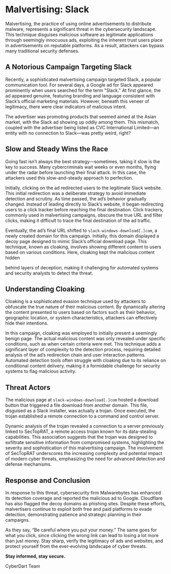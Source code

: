 # Malvertising: Slack

Malvertising, the practice of using online advertisements to distribute malware, represents a significant threat in the cybersecurity landscape. This technique disguises malicious software as legitimate applications through seemingly innocuous ads, exploiting the inherent trust users place in advertisements on reputable platforms. As a result, attackers can bypass many traditional security defenses.

## A Notorious Campaign Targeting Slack

Recently, a sophisticated malvertising campaign targeted Slack, a popular communication tool. For several days, a Google ad for Slack appeared prominently when users searched for the term "Slack." At first glance, the ad appeared genuine, featuring branding and language consistent with Slack’s official marketing materials. However, beneath this veneer of legitimacy, there were clear indicators of malicious intent.

The advertiser was promoting products that seemed aimed at the Asian market, with the Slack ad showing up oddly among them. This mismatch, coupled with the advertiser being listed as CVC International Limited—an entity with no connection to Slack—was pretty weird, right?

## Slow and Steady Wins the Race

Going fast isn’t always the best strategy—sometimes, taking it slow is the key to success. Many cybercriminals wait weeks or even months, flying under the radar before launching their final attack. In this case, the attackers used this slow-and-steady approach to perfection.

Initially, clicking on the ad redirected users to the legitimate Slack website. This initial redirection was a deliberate strategy to avoid immediate detection and scrutiny. As time passed, the ad’s behavior gradually changed. Instead of leading directly to Slack’s website, it began redirecting users to a click tracker before reaching the final destination. Click trackers, commonly used in malvertising campaigns, obscure the true URL and filter clicks, making it difficult to trace the final destination of the ad traffic.

Eventually, the ad’s final URL shifted to `slack-windows-download[.]com`, a newly created domain for this campaign. Initially, this domain displayed a decoy page designed to mimic Slack’s official download page. This technique, known as cloaking, involves showing different content to users based on various conditions. Here, cloaking kept the malicious content hidden

behind layers of deception, making it challenging for automated systems and security analysts to detect the threat.

## Understanding Cloaking

Cloaking is a sophisticated evasion technique used by attackers to obfuscate the true nature of their malicious content. By dynamically altering the content presented to users based on factors such as their behavior, geographic location, or system characteristics, attackers can effectively hide their intentions.

In this campaign, cloaking was employed to initially present a seemingly benign page. The actual malicious content was only revealed under specific conditions, such as when certain criteria were met. This technique adds a significant layer of complexity to the detection process, requiring detailed analysis of the ad’s redirection chain and user interaction patterns. Automated detection tools often struggle with cloaking due to its reliance on conditional content delivery, making it a formidable challenge for security systems to flag malicious activity.

## Threat Actors

The malicious page at `slack-windows-download[.]com` hosted a download button that triggered a file download from another domain. This file, disguised as a Slack installer, was actually a trojan. Once executed, the trojan established a remote connection to a command and control server.

Dynamic analysis of the trojan revealed a connection to a server previously linked to SecTopRAT, a remote access trojan known for its data-stealing capabilities. This association suggests that the trojan was designed to exfiltrate sensitive information from compromised systems, highlighting the severity and sophistication of this malvertising campaign. The involvement of SecTopRAT underscores the increasing complexity and potential impact of modern cyber threats, emphasizing the need for advanced detection and defense mechanisms.

## Response and Conclusion

In response to this threat, cybersecurity firm Malwarebytes has enhanced its detection coverage and reported the malicious ad to Google. Cloudflare has also flagged the decoy domains as phishing sites. Despite these efforts, malvertisers continue to exploit both free and paid platforms to evade detection, demonstrating patience and strategic planning in their campaigns.

As they say, “Be careful where you put your money.” The same goes for what you click, since clicking the wrong link can lead to losing a lot more than just money. Stay sharp, verify the legitimacy of ads and websites, and protect yourself from the ever-evolving landscape of cyber threats.

**Stay informed, stay secure.**

CyberDart Team
